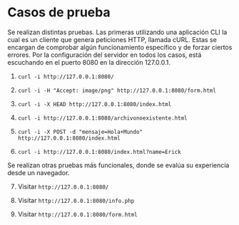 
# Casos de prueba

Se realizan distintas pruebas. Las primeras utilizando una aplicación CLI la cual es un cliente que genera peticiones HTTP, llamada cURL. Estas se encargan de comprobar algún funcionamiento específico y de forzar ciertos errores. 
Por la configuración del servidor en todos los casos, está escuchando en el puerto 8080 en la dirección 127.0.0.1.

1. ```curl -i http://127.0.0.1:8080/```

2. ```curl -i -H "Accept: image/png" http://127.0.0.1:8080/form.html```

3. ```curl -i -X HEAD http://127.0.0.1:8080/index.html```

4. ```curl -i http://127.0.0.1:8080/archivonoexistente.html```

5. ```curl -i -X POST -d "mensaje=Hola+Mundo" http://127.0.0.1:8080/index.html```

6. ```curl -i http://127.0.0.1:8080/index.html?name=Erick```

Se realizan otras pruebas más funcionales, donde se evalúa su experiencia desde un navegador.

7. Visitar ```http://127.0.0.1:8080/```

8. Visitar ```http://127.0.0.1:8080/info.php```

9. Visitar ```http://127.0.0.1:8080/form.html```